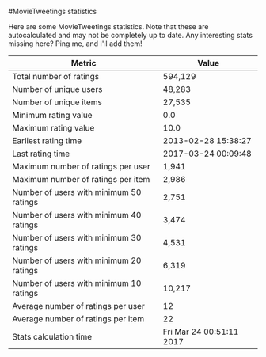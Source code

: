 #MovieTweetings statistics

Here are some MovieTweetings statistics. Note that these are autocalculated and may not be completely up to date. Any interesting stats missing here? Ping me, and I'll add them!

Metric | Value
--- | ---
Total number of ratings                 | 594,129
Number of unique users                  | 48,283
Number of unique items                  | 27,535
Minimum rating value                    | 0.0
Maximum rating value                    | 10.0
Earliest rating time                    | 2013-02-28 15:38:27
Last rating time                        | 2017-03-24 00:09:48
Maximum number of ratings per user      | 1,941
Maximum number of ratings per item      | 2,986
Number of users with minimum 50 ratings | 2,751
Number of users with minimum 40 ratings | 3,474
Number of users with minimum 30 ratings | 4,531
Number of users with minimum 20 ratings | 6,319
Number of users with minimum 10 ratings | 10,217
Average number of ratings per user      | 12
Average number of ratings per item      | 22
Stats calculation time                  | Fri Mar 24 00:51:11 2017

